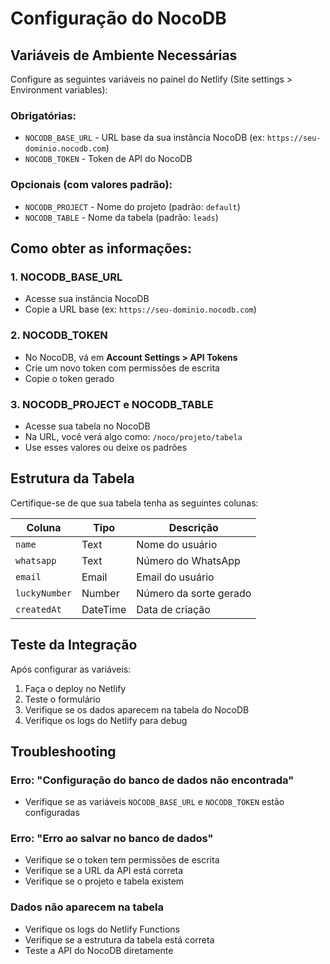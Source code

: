 # Configuração do NocoDB

## Variáveis de Ambiente Necessárias

Configure as seguintes variáveis no painel do Netlify (Site settings > Environment variables):

### Obrigatórias:
- `NOCODB_BASE_URL` - URL base da sua instância NocoDB (ex: `https://seu-dominio.nocodb.com`)
- `NOCODB_TOKEN` - Token de API do NocoDB

### Opcionais (com valores padrão):
- `NOCODB_PROJECT` - Nome do projeto (padrão: `default`)
- `NOCODB_TABLE` - Nome da tabela (padrão: `leads`)

## Como obter as informações:

### 1. NOCODB_BASE_URL
- Acesse sua instância NocoDB
- Copie a URL base (ex: `https://seu-dominio.nocodb.com`)

### 2. NOCODB_TOKEN
- No NocoDB, vá em **Account Settings > API Tokens**
- Crie um novo token com permissões de escrita
- Copie o token gerado

### 3. NOCODB_PROJECT e NOCODB_TABLE
- Acesse sua tabela no NocoDB
- Na URL, você verá algo como: `/noco/projeto/tabela`
- Use esses valores ou deixe os padrões

## Estrutura da Tabela

Certifique-se de que sua tabela tenha as seguintes colunas:

| Coluna | Tipo | Descrição |
|--------|------|-----------|
| `name` | Text | Nome do usuário |
| `whatsapp` | Text | Número do WhatsApp |
| `email` | Email | Email do usuário |
| `luckyNumber` | Number | Número da sorte gerado |
| `createdAt` | DateTime | Data de criação |

## Teste da Integração

Após configurar as variáveis:

1. Faça o deploy no Netlify
2. Teste o formulário
3. Verifique se os dados aparecem na tabela do NocoDB
4. Verifique os logs do Netlify para debug

## Troubleshooting

### Erro: "Configuração do banco de dados não encontrada"
- Verifique se as variáveis `NOCODB_BASE_URL` e `NOCODB_TOKEN` estão configuradas

### Erro: "Erro ao salvar no banco de dados"
- Verifique se o token tem permissões de escrita
- Verifique se a URL da API está correta
- Verifique se o projeto e tabela existem

### Dados não aparecem na tabela
- Verifique os logs do Netlify Functions
- Verifique se a estrutura da tabela está correta
- Teste a API do NocoDB diretamente
